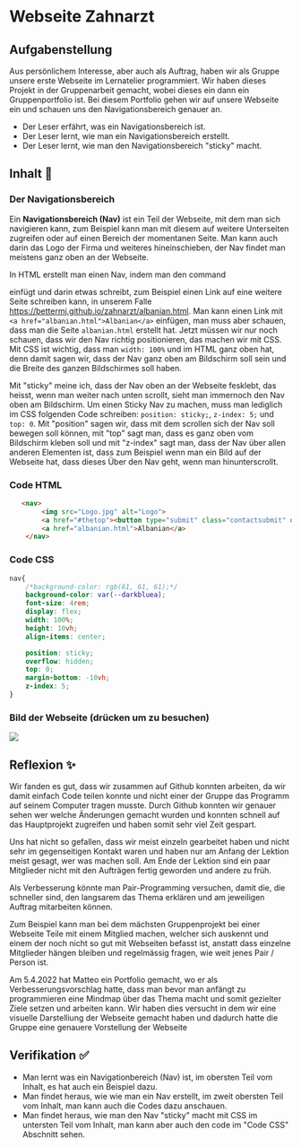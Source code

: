 # Webseite Zahnarzt

## Aufgabenstellung
Aus persönlichem Interesse, aber auch als Auftrag, haben wir als Gruppe unsere erste Webseite im Lernatelier programmiert. Wir haben dieses Projekt in der Gruppenarbeit gemacht, wobei dieses ein dann ein Gruppenportfolio ist. Bei diesem Portfolio gehen wir auf unsere Webseite ein und schauen uns den Navigationsbereich genauer an.
- Der Leser erfährt, was ein Navigationsbereich ist.
- Der Leser lernt, wie man ein Navigationsbereich erstellt.
- Der Leser lernt, wie man den Navigationsbereich "sticky" macht.

## Inhalt 🧠
### Der Navigationsbereich
Ein **Navigationsbereich (Nav)** ist ein Teil der Webseite, mit dem man sich navigieren kann, zum Beispiel kann man mit diesem auf weitere Unterseiten zugreifen oder auf einen Bereich der momentanen Seite. Man kann auch darin das Logo der Firma und weiteres hineinschieben, der Nav findet man meistens ganz oben an der Webseite.

In HTML erstellt man einen Nav, indem man den command <nav></nav> einfügt und darin etwas schreibt, zum Beispiel einen Link auf eine weitere Seite schreiben kann, in unserem Falle https://bettermj.github.io/zahnarzt/albanian.html.
Man kann einen Link mit  ```<a href="albanian.html">Albanian</a>``` einfügen, man muss aber schauen, dass man die Seite ``albanian.html`` erstellt hat.
Jetzt müssen wir nur noch schauen, dass wir den Nav richtig positionieren, das machen wir mit CSS. Mit CSS ist wichtig, dass man ```width: 100%``` und im HTML ganz oben hat, denn damit sagen wir, dass der Nav ganz oben am Bildschirm soll sein und die Breite des ganzen Bildschirmes soll haben.

Mit "sticky" meine ich, dass der Nav oben an der Webseite fesklebt, das heisst, wenn man weiter nach unten scrollt, sieht man immernoch den Nav oben am Bildschirm.
Um einen Sticky Nav zu machen, muss man lediglich im CSS folgenden Code schreiben: ``position: sticky;``,  ``z-index: 5;`` und ``top: 0``.
Mit "position" sagen wir, dass mit dem scrollen sich der Nav soll bewegen soll können, mit "top" sagt man, dass es ganz oben vom Bildschirm kleben soll und mit "z-index" sagt man, dass der Nav über allen anderen Elementen ist, dass zum Beispiel wenn man ein Bild auf der Webseite hat, dass dieses Über den Nav geht, wenn man hinunterscrollt.

### Code HTML
```HTML
   <nav>
        <img src="Logo.jpg" alt="Logo">
        <a href="#thetop"><button type="submit" class="contactsubmit" onclick="openPopup()">Contact</button></a>
        <a href="albanian.html">Albanian</a>
    </nav>

```
### Code CSS
```CSS
nav{
    /*background-color: rgb(61, 61, 61);*/
    background-color: var(--darkbluea);
    font-size: 4rem;
    display: flex;
    width: 100%;
    height: 10vh;
    align-items: center;

    position: sticky;
    overflow: hidden;
    top: 0;
    margin-bottom: -10vh;
    z-index: 5;
}

```
### Bild der Webseite (drücken um zu besuchen)
[![](https://i.imgur.com/TvHMOOS.png)](https://bettermj.github.io/zahnarzt/)
## Reflexion ✨
Wir fanden es gut, dass wir zusammen auf Github konnten arbeiten, da wir damit einfach Code teilen konnte und nicht einer der Gruppe das Programm auf seinem Computer tragen musste. Durch Github konnten wir genauer sehen wer welche Änderungen gemacht wurden und konnten schnell auf das Hauptprojekt zugreifen und haben somit sehr viel Zeit gespart.

Uns hat nicht so gefallen, dass wir meist einzeln gearbeitet haben und nicht sehr im gegenseitigen Kontakt waren und haben nur am Anfang der Lektion meist gesagt, wer was machen soll. Am Ende der Lektion sind ein paar Mitglieder nicht mit den Aufträgen fertig geworden und andere zu früh.

Als Verbesserung könnte man Pair-Programming versuchen, damit die, die schneller sind, den langsarem das Thema erklären und am jeweiligen Auftrag mitarbeiten können.

Zum Beispiel kann man bei dem mächsten Gruppenprojekt bei einer Webseite Teile mit einem Mitglied machen, welcher sich auskennt und einem der noch nicht so gut mit Webseiten befasst ist, anstatt dass einzelne Mitglieder hängen bleiben und regelmässig fragen, wie weit jenes Pair / Person ist.

Am 5.4.2022 hat Matteo ein Portfolio gemacht, wo er als Verbesserungsvorschlag hatte, dass man bevor man anfängt zu programmieren eine Mindmap über das Thema macht und somit gezielter Ziele setzen und arbeiten kann.
Wir haben dies versucht in dem wir eine visuelle Darstelliung der Webseite gemacht haben und dadurch hatte die Gruppe eine genauere Vorstellung der Webseite

## Verifikation ✅
- Man lernt was ein Navigationbereich (Nav) ist, im obersten Teil vom Inhalt, es hat auch ein Beispiel dazu. 
- Man findet heraus, wie wie man ein Nav erstellt, im zweit obersten Teil vom Inhalt, man kann auch die Codes dazu anschauen.
- Man findet heraus, wie man den Nav "sticky" macht mit CSS im untersten Teil vom Inhalt, man kann aber auch den code im "Code CSS" Abschnitt sehen.

